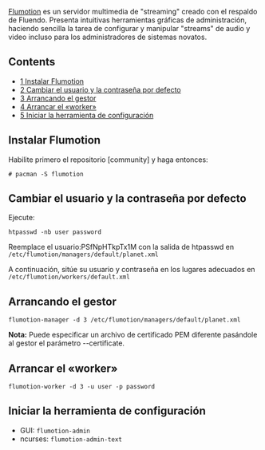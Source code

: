 [Flumotion](http://www.flumotion.net) es un servidor multimedia de "streaming" creado con el respaldo de Fluendo. Presenta intuitivas herramientas gráficas de administración, haciendo sencilla la tarea de configurar y manipular "streams" de audio y video incluso para los administradores de sistemas novatos.

## Contents

*   [1 Instalar Flumotion](#Instalar_Flumotion)
*   [2 Cambiar el usuario y la contraseña por defecto](#Cambiar_el_usuario_y_la_contrase.C3.B1a_por_defecto)
*   [3 Arrancando el gestor](#Arrancando_el_gestor)
*   [4 Arrancar el «worker»](#Arrancar_el_.C2.ABworker.C2.BB)
*   [5 Iniciar la herramienta de configuración](#Iniciar_la_herramienta_de_configuraci.C3.B3n)

## Instalar Flumotion

Habilite primero el repositorio [community] y haga entonces:

```
# pacman -S flumotion

```

## Cambiar el usuario y la contraseña por defecto

Ejecute:

```
htpasswd -nb user password

```

Reemplace el usuario:PSfNpHTkpTx1M con la salida de htpasswd en `/etc/flumotion/managers/default/planet.xml`

A continuación, sitúe su usuario y contraseña en los lugares adecuados en `/etc/flumotion/workers/default.xml`

## Arrancando el gestor

```
flumotion-manager -d 3 /etc/flumotion/managers/default/planet.xml

```

**Nota:** Puede especificar un archivo de certificado PEM diferente pasándole al gestor el parámetro --certificate.

## Arrancar el «worker»

```
flumotion-worker -d 3 -u user -p password

```

## Iniciar la herramienta de configuración

*   GUI: `flumotion-admin`
*   ncurses: `flumotion-admin-text`